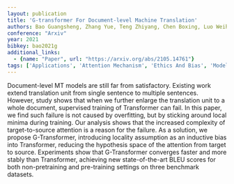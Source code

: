 ```yaml
---
layout: publication
title: 'G-transformer For Document-level Machine Translation'
authors: Bao Guangsheng, Zhang Yue, Teng Zhiyang, Chen Boxing, Luo Weihua
conference: "Arxiv"
year: 2021
bibkey: bao2021g
additional_links:
  - {name: "Paper", url: "https://arxiv.org/abs/2105.14761"}
tags: ['Applications', 'Attention Mechanism', 'Ethics And Bias', 'Model Architecture', 'Pretraining Methods', 'Training Techniques', 'Transformer']
---
```

Document-level MT models are still far from satisfactory. Existing work extend translation unit from single sentence to multiple sentences. However, study shows that when we further enlarge the translation unit to a whole document, supervised training of Transformer can fail. In this paper, we find such failure is not caused by overfitting, but by sticking around local minima during training. Our analysis shows that the increased complexity of target-to-source attention is a reason for the failure. As a solution, we propose G-Transformer, introducing locality assumption as an inductive bias into Transformer, reducing the hypothesis space of the attention from target to source. Experiments show that G-Transformer converges faster and more stably than Transformer, achieving new state-of-the-art BLEU scores for both non-pretraining and pre-training settings on three benchmark datasets.
